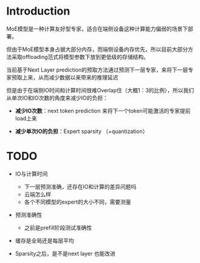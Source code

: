 # Introduction
MoE模型是一种计算友好型专家，适合在端侧设备这种计算能力偏弱的场景下部署。

但由于MoE模型本身占据大部分内存，而端侧设备内存优先，所以目前大部分方法采取offloading范式将模型参数下放到更低级的存储结构。

当前基于Next Layer prediction的预取方法通过预测下一层专家，来将下一层专家预取上来，从而减少数据以来带来的推理延迟

但是由于在端侧IO时间和计算时间很难Overlap住（大概1：3的比例），所以我们从单次IO和IO次数的角度来减少IO的负担：

- **减少IO次数**：next token prediction 来将下一个token可能激活的专家提前load上来

- **减少单次IO的负担**：Expert sparsity （+quantization）



# TODO
- IO与计算时间
  - 下一层预测准确，还存在IO和计算的差异问题吗
  - 云端怎么样
  - 各个不同模型的expert的大小不同，需要测量

- 预测准确性
  - 之前是prefill阶段测试准确性

- 缓存是全局还是每层平均

- Sparsity之后，是不是next layer 也能改进